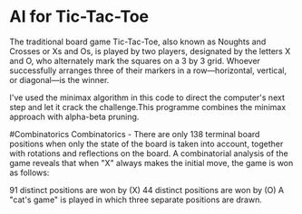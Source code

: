 # AI for Tic-Tac-Toe
The traditional board game Tic-Tac-Toe, also known as Noughts and Crosses or Xs and Os, is played by two players, designated by the letters X and O, who alternately mark the squares on a 3 by 3 grid. Whoever successfully arranges three of their markers in a row—horizontal, vertical, or diagonal—is the winner.

I've used the minimax algorithm in this code to direct the computer's next step and let it crack the challenge.This programme combines the minimax approach with alpha-beta pruning.

#Combinatorics 
Combinatorics - There are only 138 terminal board positions when only the state of the board is taken into account, together with rotations and reflections on the board. A combinatorial analysis of the game reveals that when "X" always makes the initial move, the game is won as follows:

91 distinct positions are won by (X)
44 distinct positions are won by (O)
A "cat's game" is played in which three separate positions are drawn.
